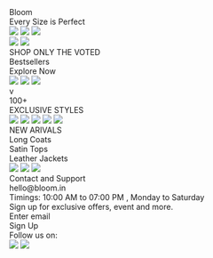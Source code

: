 <div className="ECommerceWebsite" style={{width: 1440, height: 2764, position: 'relative', background: 'white'}}>
  <div className="Group14" style={{width: 1534, height: 2748, left: -81, top: 0, position: 'absolute'}}>
    <div className="Group4" style={{width: 1453, height: 129, left: 81, top: 0, position: 'absolute'}}>
      <div className="Rectangle1" style={{width: 1440, height: 129, left: 0, top: 0, position: 'absolute', background: 'black'}} />
      <div className="Group1" style={{width: 336.37, height: 92, left: 551, top: 14, position: 'absolute'}}>
        <div className="Bloom" style={{left: 108, top: 0, position: 'absolute', color: 'white', fontSize: 50, fontFamily: 'Oleo Script', fontWeight: '400', wordWrap: 'break-word'}}>Bloom</div>
        <div className="Line1" style={{width: 336.34, height: 4.50, left: 0, top: 74.49, position: 'absolute', transform: 'rotate(-0.59deg)', transformOrigin: '0 0', background: 'white', border: '4px white solid'}}></div>
        <div className="EverySizeIsPerfect" style={{left: 73, top: 57, position: 'absolute', textAlign: 'center', color: 'white', fontSize: 25, fontFamily: 'Oleo Script', fontWeight: '400', wordWrap: 'break-word'}}>Every Size is Perfect</div>
      </div>
      <div className="Group3" style={{width: 1324, height: 107, left: 129, top: 17, position: 'absolute'}}>
        <img className="Image1" style={{width: 70, height: 70, left: 0, top: 12, position: 'absolute'}} src="https://via.placeholder.com/70x70" />
        <img className="Image3" style={{width: 137, height: 106, left: 1187, top: 1, position: 'absolute', borderRadius: 500}} src="https://via.placeholder.com/137x106" />
        <img className="Image2" style={{width: 130, height: 107, left: 1098, top: 0, position: 'absolute', borderRadius: 1500}} src="https://via.placeholder.com/130x107" />
      </div>
    </div>
    <div className="Group28" style={{width: 1395, height: 845, left: 102, top: 149, position: 'absolute'}}>
      <div className="Rectangle31" style={{width: 1395, height: 845, left: 0, top: 0, position: 'absolute', background: '#FFE5E8'}} />
      <img className="Image28" style={{width: 698, height: 842, left: 697, top: 0, position: 'absolute'}} src="https://via.placeholder.com/698x842" />
      <img className="Image27" style={{width: 725, height: 760, left: 0, top: 85, position: 'absolute'}} src="https://via.placeholder.com/725x760" />
      <div className="ShopOnlyTheVoted" style={{left: 403, top: 34, position: 'absolute', color: 'black', fontSize: 60, fontFamily: 'Abhaya Libre ExtraBold', fontWeight: '800', wordWrap: 'break-word'}}>SHOP ONLY THE VOTED</div>
      <div className="Bestsellers" style={{left: 554, top: 105, position: 'absolute', color: '#BE1616', fontSize: 70, fontFamily: 'Kaushan Script', fontWeight: '400', wordWrap: 'break-word'}}>Bestsellers</div>
      <div className="Rectangle32" style={{width: 308, height: 105, left: 558, top: 265, position: 'absolute', background: 'white', boxShadow: '0px 4px 4px rgba(0, 0, 0, 0.25)', border: '4px #0A0606 solid'}} />
      <div className="ExploreNow" style={{left: 580, top: 291, position: 'absolute', color: 'black', fontSize: 50, fontFamily: 'Abhaya Libre ExtraBold', fontWeight: '800', wordWrap: 'break-word'}}>Explore Now</div>
    </div>
    <div className="Group8" style={{width: 1519, height: 476, left: 0, top: 1018, position: 'absolute'}}>
      <div className="Rectangle3" style={{width: 1440, height: 476, left: 79, top: 0, position: 'absolute', background: '#0A2136'}} />
      <div className="Group6" style={{width: 695, height: 466, left: 0, top: 0, position: 'absolute'}}>
        <div className="Vector1" style={{width: 616, height: 466, left: 79, top: 0, position: 'absolute', background: 'black', border: '1px black solid'}}></div>
        <img className="Image8" style={{width: 177, height: 135.53, left: 0, top: 334.40, position: 'absolute', transform: 'rotate(-35.74deg)', transformOrigin: '0 0'}} src="https://via.placeholder.com/177x136" />
        <img className="Image9" style={{width: 155.98, height: 132.39, left: 158, top: 223.13, position: 'absolute', transform: 'rotate(-35.75deg)', transformOrigin: '0 0'}} src="https://via.placeholder.com/156x132" />
        <img className="Image10" style={{width: 144.89, height: 129.21, left: 296.76, top: 123.13, position: 'absolute', transform: 'rotate(-36.85deg)', transformOrigin: '0 0'}} src="https://via.placeholder.com/145x129" />
        <div className="Ellipse1" style={{width: 68, height: 56, left: 471, top: 26, position: 'absolute', background: '#FCF1F1', borderRadius: 9999}} />
        <div className="V" style={{left: 480.51, top: 100.42, position: 'absolute', transform: 'rotate(-128.06deg)', transformOrigin: '0 0', textAlign: 'center', color: 'black', fontSize: 80, fontFamily: 'ABeeZee', fontWeight: '400', wordWrap: 'break-word'}}>v</div>
      </div>
      <div className="Group7" style={{width: 1065, height: 476, left: 454, top: 0, position: 'absolute'}}>
        <div style={{left: 0, top: 145, position: 'absolute', textAlign: 'center', color: 'white', fontSize: 200, fontFamily: 'Creepster Caps', fontWeight: '400', wordWrap: 'break-word'}}>100+</div>
        <div className="ExclusiveStyles" style={{left: 0, top: 346, position: 'absolute', textAlign: 'center', color: 'white', fontSize: 60, fontFamily: 'Abhaya Libre ExtraBold', fontWeight: '800', wordWrap: 'break-word'}}>EXCLUSIVE STYLES</div>
        <img className="Image12" style={{width: 281, height: 324, left: 784, top: 152, position: 'absolute'}} src="https://via.placeholder.com/281x324" />
        <img className="Image11" style={{width: 235.34, height: 230.58, left: 829.51, top: 0, position: 'absolute', transform: 'rotate(0.54deg)', transformOrigin: '0 0'}} src="https://via.placeholder.com/235x231" />
        <img className="Image13" style={{width: 253, height: 476, left: 609, top: 0, position: 'absolute'}} src="https://via.placeholder.com/253x476" />
        <img className="Rectangle4" style={{width: 173, height: 161.41, left: 282, top: 38, position: 'absolute', transform: 'rotate(-11.67deg)', transformOrigin: '0 0'}} src="https://via.placeholder.com/173x161" />
        <img className="Rectangle5" style={{width: 128.33, height: 191, left: 467.10, top: 38.48, position: 'absolute', transform: 'rotate(19.89deg)', transformOrigin: '0 0'}} src="https://via.placeholder.com/128x191" />
      </div>
    </div>
    <div className="Group12" style={{width: 1440, height: 610, left: 82, top: 1538, position: 'absolute'}}>
      <div className="Group11" style={{width: 1440, height: 610, left: 0, top: 0, position: 'absolute'}}>
        <div className="Rectangle6" style={{width: 1440, height: 610, left: 0, top: 0, position: 'absolute', background: '#FFBD13'}} />
        <div className="NewArivals" style={{left: 579, top: 12, position: 'absolute', textAlign: 'center', color: 'black', fontSize: 40, fontFamily: 'Abhaya Libre ExtraBold', fontWeight: '800', wordWrap: 'break-word'}}>NEW ARIVALS</div>
        <div className="Line7" style={{width: 277.01, height: 0, left: 563, top: 59, position: 'absolute', border: '1px black solid'}}></div>
      </div>
      <div className="Group10" style={{width: 1354, height: 474, left: 32, top: 84, position: 'absolute'}}>
        <div className="Rectangle7" style={{width: 372, height: 474, left: 0, top: 0, position: 'absolute', background: '#FFFEFE'}} />
        <div className="Rectangle9" style={{width: 372, height: 474, left: 982, top: 0, position: 'absolute', background: '#FFF5F5'}} />
        <div className="Rectangle8" style={{width: 372, height: 474, left: 502, top: 0, position: 'absolute', background: '#FDF2F2'}} />
        <div className="LongCoats" style={{left: 117, top: 418, position: 'absolute', textAlign: 'center', color: 'black', fontSize: 30, fontFamily: 'Abhaya Libre ExtraBold', fontWeight: '800', wordWrap: 'break-word'}}>Long Coats </div>
        <div className="SatinTops" style={{left: 1103, top: 418, position: 'absolute', textAlign: 'center', color: 'black', fontSize: 30, fontFamily: 'Abhaya Libre ExtraBold', fontWeight: '800', wordWrap: 'break-word'}}>Satin Tops</div>
        <div className="LeatherJackets" style={{left: 591, top: 418, position: 'absolute', textAlign: 'center', color: 'black', fontSize: 30, fontFamily: 'Abhaya Libre ExtraBold', fontWeight: '800', wordWrap: 'break-word'}}>Leather Jackets</div>
        <img className="Image14" style={{width: 324, height: 382, left: 24, top: 20, position: 'absolute'}} src="https://via.placeholder.com/324x382" />
        <img className="Image15" style={{width: 332, height: 382, left: 524, top: 20, position: 'absolute'}} src="https://via.placeholder.com/332x382" />
        <img className="Image16" style={{width: 332, height: 382, left: 1004, top: 20, position: 'absolute'}} src="https://via.placeholder.com/332x382" />
      </div>
    </div>
    <div className="Group13" style={{width: 1406, height: 556, left: 100, top: 2192, position: 'absolute'}}>
      <div className="Rectangle10" style={{width: 1406, height: 556, left: 0, top: 0, position: 'absolute', background: '#EFD8D8'}} />
      <div className="ContactAndSupport" style={{left: 39, top: 20, position: 'absolute', textAlign: 'center', color: 'black', fontSize: 37, fontFamily: 'Abhaya Libre ExtraBold', fontWeight: '800', wordWrap: 'break-word'}}>Contact and Support</div>
      <div className="HelloBloomIn" style={{left: 39, top: 64, position: 'absolute', color: 'black', fontSize: 32, fontFamily: 'Abhaya Libre Medium', fontWeight: '500', wordWrap: 'break-word'}}>hello@bloom.in</div>
      <div className="Timings1000AmTo0700PmMondayToSaturday" style={{left: 39, top: 102, position: 'absolute', color: 'black', fontSize: 32, fontFamily: 'Abhaya Libre Medium', fontWeight: '500', wordWrap: 'break-word'}}>Timings: 10:00 AM to 07:00 PM , Monday to Saturday</div>
      <div className="SignUpForExclusiveOffersEventAndMore" style={{left: 39, top: 178, position: 'absolute', color: 'black', fontSize: 32, fontFamily: 'Abhaya Libre SemiBold', fontWeight: '600', wordWrap: 'break-word'}}>Sign up for exclusive offers, event and more.</div>
      <div className="Rectangle11" style={{width: 828, height: 70, left: 38, top: 216, position: 'absolute', background: '#FFF8F8'}} />
      <div className="EnterEmail" style={{left: 57, top: 233, position: 'absolute', color: 'black', fontSize: 30, fontFamily: 'Abhaya Libre Medium', fontWeight: '500', wordWrap: 'break-word'}}>Enter email</div>
      <div className="Rectangle12" style={{width: 152, height: 60, left: 38, top: 303, position: 'absolute', background: 'black', borderRadius: 10}} />
      <div className="SignUp" style={{left: 66, top: 315, position: 'absolute', color: 'white', fontSize: 30, fontFamily: 'Abhaya Libre Medium', fontWeight: '500', wordWrap: 'break-word'}}>Sign Up</div>
      <div className="FollowUsOn" style={{left: 39, top: 410, position: 'absolute', color: 'black', fontSize: 37, fontFamily: 'Abhaya Libre ExtraBold', fontWeight: '800', wordWrap: 'break-word'}}>Follow us on:</div>
      <img className="Image17" style={{width: 66, height: 54, left: 39, top: 454, position: 'absolute', borderRadius: 10}} src="https://via.placeholder.com/66x54" />
      <img className="Image18" style={{width: 62, height: 54, left: 128, top: 454, position: 'absolute', borderRadius: 10}} src="https://via.placeholder.com/62x54" />
    </div>
  </div>
  <div className="Group16" style={{width: 87, height: 45, left: 24, top: 43, position: 'absolute'}}>
    <div className="Line16" style={{width: 87, height: 0, left: 0, top: 45, position: 'absolute', border: '4px white solid'}}></div>
    <div className="Line15" style={{width: 87, height: 0, left: 0, top: 22, position: 'absolute', border: '4px white solid'}}></div>
    <div className="Line14" style={{width: 87, height: 0, left: 0, top: 0, position: 'absolute', border: '4px white solid'}}></div>
  </div>
</div>
